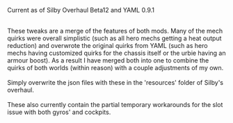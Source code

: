 Current as of Silby Overhaul Beta12 and YAML 0.9.1<br><br>

These tweaks are a merge of the features of both mods. Many of the mech quirks were overall simplistic (such as all hero mechs getting a heat output reduction) and overwrote the original quirks from YAML (such as hero mechs having customized quirks for the chassis itself or the urbie having an armour boost). As a result I have merged both into one to combine the quirks of both worlds (within reason) with a couple adjustments of my own.<br><br>Simply overwrite the json files with these in the 'resources' folder of Silby's overhaul.<br><br>These also currently contain the partial temporary workarounds for the slot issue with both gyros' and cockpits.
